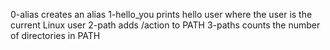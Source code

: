 0-alias creates an alias
1-hello_you prints hello user where the user is the current Linux user
2-path adds /action to PATH
3-paths counts the number of directories in PATH
